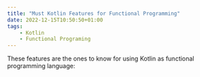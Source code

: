 ```yaml
---
title: "Must Kotlin Features for Functional Programming"
date: 2022-12-15T10:50:50+01:00
tags:
    - Kotlin
    - Functional Programing 
---
```


These features are the ones to know for using Kotlin as functional programming language:

